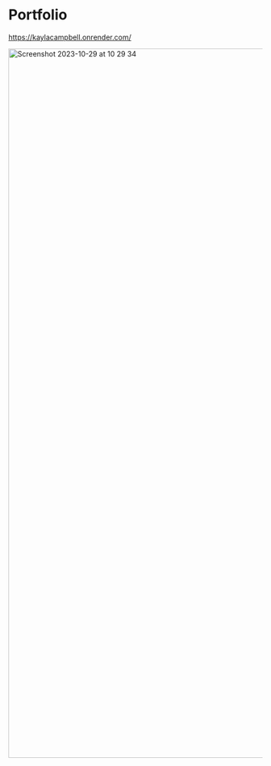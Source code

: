 # Portfolio
https://kaylacampbell.onrender.com/

 <img width="1406" alt="Screenshot 2023-10-29 at 10 29 34" src="https://github.com/kaylacampbell1/Portfolio/assets/33029825/55d846bb-f58c-4895-a5f7-9155586347c5">

